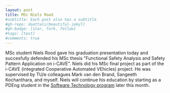 ```yaml
---
layout: post
title: MSc Niels Rood
#subtitle: Each post also has a subtitle
#gh-repo: daattali/beautiful-jekyll
#gh-badge: [star, fork, follow]
#tags: [test]
#comments: true
---
```


MSc student Niels Rood gave his graduation presentation today and succesfully defended his MSc thesis "Functional Safety Analysis and Safety Pattern Application on i-CAVE". Niels did his MSc final project as part of the i-CAVE (integrated Cooperative Automated VEhicles) project. He was supervised by TU/e colleagues Mark van den Brand, Sangeeth Kochanthara, and myself. Niels will continue his education by starting as a PDEng student in the [Software Technology program](https://www.tue.nl/studeren/graduate-school/pdeng-software-technology/?gclid=CjwKCAjwxaXtBRBbEiwAPqPxcAVN8VvMAcgwzrBorI1kw0dfb8UGfNq_paBIzIGmUt-fsatzujmpQxoCrc8QAvD_BwE) later this month.
